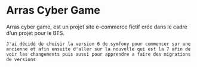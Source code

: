 
# Arras Cyber Game

Arras cyber game, est un projet site e-commerce fictif crée dans le cadre d'un projet pour le BTS.

```J'ai décidé de choisir la version 6 de symfony pour commencer sur une ancienne et afin ensuite d'aller sur la nouvelle qui est la 7 afin de voir les changements puis aussi pour apprendre a faire des migrations de versions```
